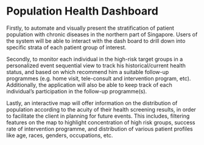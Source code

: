 # Population Health Dashboard

Firstly, to automate and visually present the stratification of patient population with chronic diseases in the northern part of Singapore. Users of the system will be able to interact with the dash board to drill down into specific strata of each patient group of interest.

Secondly, to monitor each individual in the high-risk target groups in a personalized event sequential view to track his historical/current health status, and based on which recommend him a suitable follow-up programmes (e.g. home visit, tele-consult and intervention program, etc). Additionally, the application will also be able to keep track of each individual’s participation in the follow-up programme(s).

Lastly, an interactive map will offer information on the distribution of population according to the acuity of their health screening results, in order to facilitate the client in planning for future events. This includes, filtering features on the map to highlight concentration of high risk groups, success rate of intervention programme, and distribution of various patient profiles like age, races, genders, occupations, etc.
